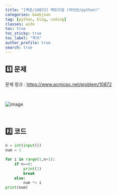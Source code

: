 ```yaml
---
title: "[백준/10872] 팩토리얼 (파이썬/python)"
categories: baekjoon
tag: [python, blog, coding]
classes: wide
toc: true
toc_sticky: true
toc_label: "목차"
author_profile: true
search: true
---
```


## 1️⃣ 문제

문제 링크 : <a href="https://www.acmicpc.net/problem/10872" target="_blank">https://www.acmicpc.net/problem/10872</a>

<br/>

![image](https://user-images.githubusercontent.com/52556486/180925878-110f8e82-8a1e-4406-979f-6c6fe1a9cf04.png)

<br/>

## 2️⃣ 코드

```python
n = int(input())
num = 1

for i in range(1,n+1):
    if n==0:
        print(1)
        break
    else:
        num *= i
print(num)
```